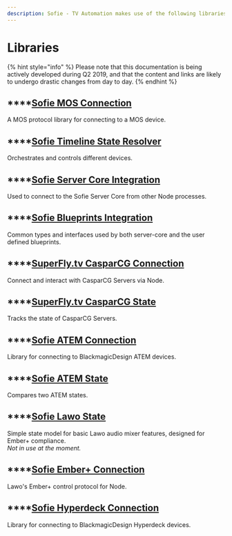 ```yaml
---
description: Sofie - TV Automation makes use of the following libraries.
---
```


# Libraries

{% hint style="info" %}
Please note that this documentation is being actively developed during Q2 2019, and that the content and links are likely to undergo drastic changes from day to day. 
{% endhint %}

## \*\*\*\*[**Sofie MOS Connection**](sofie-mos-connection.md)

A MOS protocol library for connecting to a MOS device.

## \*\*\*\*[**Sofie Timeline State Resolver**](sofie-timeline-state-resolver.md)

Orchestrates and controls different devices.

## \*\*\*\*[**Sofie Server Core Integration**](sofie-server-core-integration.md)

Used to connect to the Sofie Server Core from other Node processes.

## \*\*\*\*[**Sofie Blueprints Integration**](sofie-blueprints-integration.md)

Common types and interfaces used by both server-core and the user defined blueprints.

## \*\*\*\*[**SuperFly.tv CasparCG Connection**](superfly.tv-casparcg-connection.md)

Connect and interact with CasparCG Servers via Node.

## \*\*\*\*[**SuperFly.tv CasparCG State**](superfly.tv-casparcg-state.md)

Tracks the state of CasparCG Servers.

## \*\*\*\*[**Sofie ATEM Connection**](sofie-atem-connection.md)

Library for connecting to BlackmagicDesign ATEM devices.

## \*\*\*\*[**Sofie ATEM State**](sofie-atem-state.md)

Compares two ATEM states.

## \*\*\*\*[**Sofie Lawo State**](sofie-lawo-state.md)

Simple state model for basic Lawo audio mixer features, designed for Ember+ compliance.  
_Not in use at the moment._

## \*\*\*\*[**Sofie Ember+ Connection**](sofie-ember+-connection.md)

Lawo's Ember+ control protocol for Node.

## \*\*\*\*[**Sofie Hyperdeck Connection**](sofie-hyperdeck-connection.md)

Library for connecting to BlackmagicDesign Hyperdeck devices.

